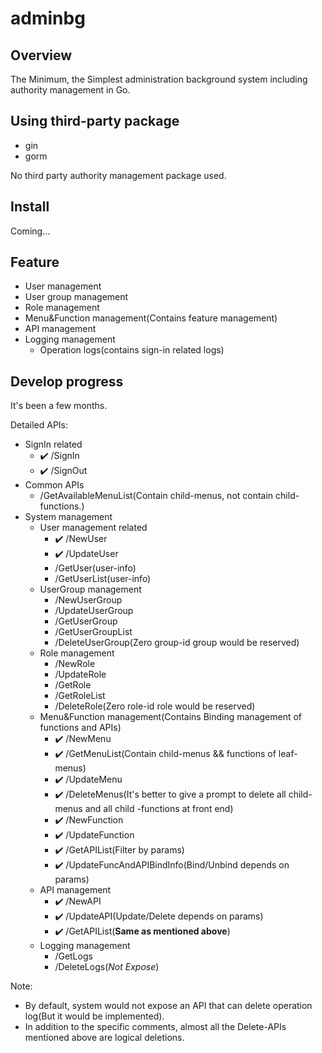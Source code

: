 # adminbg

## Overview
The Minimum, the Simplest administration background system including authority management in Go. 

## Using third-party package
- gin
- gorm

No third party authority management package used.

## Install

Coming...

## Feature

-   User management
-   User group management
-   Role management
-   Menu&Function management(Contains feature management)
-   API management
-   Logging management
    -   Operation logs(contains sign-in related logs)

<!-- 
## 前端功能
-  系统管理
	-	用户管理
	    -   增删改查
	    -   此页面包含对用户绑定组的操作（一个用户可绑定多个组）
    -	用户组管理
        -   有不可删的默认组
        -   增删改查
	-	角色管理
	    -   有不可删的默认角色
	    -   增删改查
	-	菜单管理
	    -   菜单、以及叶子菜单下的功能管理（增删查改）
	    -   此页面包含对功能绑定API的操作（一个功能可绑定多个API）
	-   API管理（单独开放给技术管理员角色）
	    -   增删查改（普通账户不应被授予API的任何管理权限）
	-	日志管理
            -	操作日志(包含登录相关)
    -   通用API
        -   获取当前用户可访问的菜单信息（包含子菜单，不包含也不需要功能）
-->

## Develop progress
It's been a few months.

Detailed APIs:
-   SignIn related
    -   ✔️ /SignIn 
    -   ✔️ /SignOut 
-   Common APIs
    -   /GetAvailableMenuList(Contain child-menus, not contain child-functions.)
-   System management
    -   User management related
        -   ✔️ /NewUser 
        -   ✔️ /UpdateUser 
        -   /GetUser(user-info)
        -   /GetUserList(user-info)
    -   UserGroup management
        -   /NewUserGroup
        -   /UpdateUserGroup
        -   /GetUserGroup
        -   /GetUserGroupList
        -   /DeleteUserGroup(Zero group-id group would be reserved)
    -   Role management
        -   /NewRole
        -   /UpdateRole
        -   /GetRole
        -   /GetRoleList
        -   /DeleteRole(Zero role-id role would be reserved)
    -   Menu&Function management(Contains Binding management of functions and APIs)
        -   ✔️ /NewMenu
        -   ✔️ /GetMenuList(Contain child-menus && functions of leaf-menus)
        -   ✔️ /UpdateMenu
        -   ✔️ /DeleteMenus(It's better to give a prompt to delete all child-menus and all child -functions at front end)
        -   ✔️ /NewFunction
        -   ✔️ /UpdateFunction
        -   ✔️ /GetAPIList(Filter by params)
        -   ✔️ /UpdateFuncAndAPIBindInfo(Bind/Unbind depends on params)
    -   API management
        -   ✔️ /NewAPI
        -   ✔️ /UpdateAPI(Update/Delete depends on params)
        -   ✔️ /GetAPIList(**Same as mentioned above**)
    -   Logging management
        -   /GetLogs
        -   /DeleteLogs(_Not Expose_)
        
        
Note: 
-   By default, system would not expose an API that can delete operation log(But it would be implemented).
-   In addition to the specific comments, almost all the Delete-APIs mentioned above are logical deletions.
